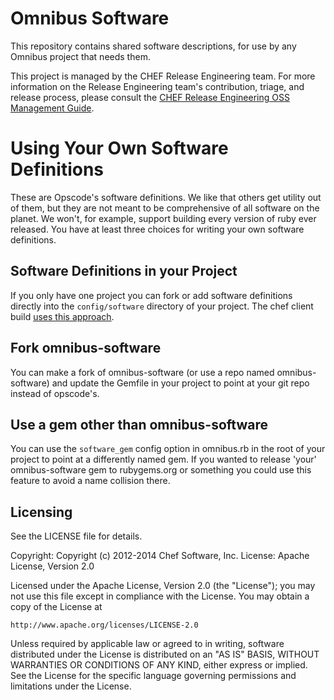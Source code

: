 # Omnibus Software

This repository contains shared software descriptions, for use by any Omnibus project that needs them.

This project is managed by the CHEF Release Engineering team. For more information on the Release Engineering team's contribution, triage, and release process, please consult the [CHEF Release Engineering OSS Management Guide](https://docs.google.com/a/opscode.com/document/d/1oJB0vZb_3bl7_ZU2YMDBkMFdL-EWplW1BJv_FXTUOzg/edit).

# Using Your Own Software Definitions

These are Opscode's software definitions.  We like that others get utility out of them, but they
are not meant to be comprehensive of all software on the planet.  We won't, for example, support building
every version of ruby ever released.  You have at least three choices for writing your own
software definitions.

## Software Definitions in your Project

If you only have one project you can fork or add software definitions directly into the `config/software`
directory of your project.  The chef client build [uses this approach](https://github.com/opscode/omnibus-chef/tree/master/config/software).

## Fork omnibus-software

You can make a fork of omnibus-software (or use a repo named omnibus-software) and update the Gemfile in
your project to point at your git repo instead of opscode's.

## Use a gem other than omnibus-software

You can use the `software_gem` config option in omnibus.rb in the root of your project to point at a differently
named gem.  If you wanted to release 'your' omnibus-software gem to rubygems.org or something you could use this
feature to avoid a name collision there.

## Licensing

See the LICENSE file for details.

Copyright: Copyright (c) 2012-2014 Chef Software, Inc.
License: Apache License, Version 2.0

Licensed under the Apache License, Version 2.0 (the "License");
you may not use this file except in compliance with the License.
You may obtain a copy of the License at

    http://www.apache.org/licenses/LICENSE-2.0

Unless required by applicable law or agreed to in writing, software
distributed under the License is distributed on an "AS IS" BASIS,
WITHOUT WARRANTIES OR CONDITIONS OF ANY KIND, either express or implied.
See the License for the specific language governing permissions and
limitations under the License.


